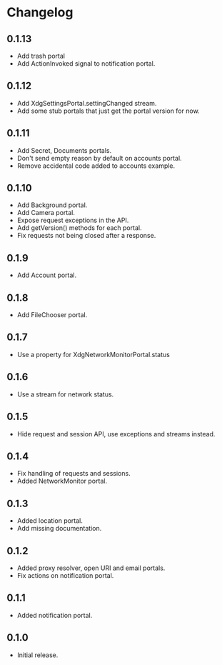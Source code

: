 # Changelog

## 0.1.13

* Add trash portal
* Add ActionInvoked signal to notification portal.

## 0.1.12

* Add XdgSettingsPortal.settingChanged stream.
* Add some stub portals that just get the portal version for now.

## 0.1.11

* Add Secret, Documents portals.
* Don't send empty reason by default on accounts portal.
* Remove accidental code added to accounts example.

## 0.1.10

* Add Background portal.
* Add Camera portal.
* Expose request exceptions in the API.
* Add getVersion() methods for each portal.
* Fix requests not being closed after a response.

## 0.1.9

* Add Account portal.

## 0.1.8

* Add FileChooser portal.

## 0.1.7

* Use a property for XdgNetworkMonitorPortal.status

## 0.1.6

* Use a stream for network status.

## 0.1.5

* Hide request and session API, use exceptions and streams instead.

## 0.1.4

* Fix handling of requests and sessions.
* Added NetworkMonitor portal.

## 0.1.3

* Added location portal.
* Add missing documentation.

## 0.1.2

* Added proxy resolver, open URI and email portals.
* Fix actions on notification portal.

## 0.1.1

* Added notification portal.

## 0.1.0

* Initial release.
